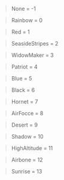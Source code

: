 > None = -1

> Rainbow = 0

> Red = 1

> SeasideStripes = 2

> WidowMaker = 3

> Patriot = 4

> Blue = 5

> Black = 6

> Hornet = 7

> AirFocce = 8

> Desert = 9

> Shadow = 10

> HighAltitude = 11

> Airbone = 12

> Sunrise = 13